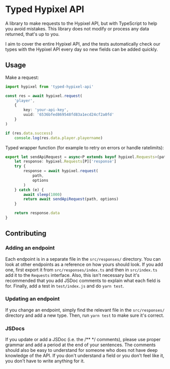 # Typed Hypixel API

A library to make requests to the Hypixel API, but with TypeScript to help you avoid mistakes. This library does not modify or process any data returned, that's up to you.

I aim to cover the entire Hypixel API, and the tests automatically check our types with the Hypixel API every day so new fields can be added quickly.

## Usage

Make a request:
```ts
import hypixel from 'typed-hypixel-api'

const res = await hypixel.request(
	'player',
	{
		key: 'your-api-key',
		uuid: '6536bfed869548fd83a1ecd24cf2a0fd'
	}
)

if (res.data.success)
	console.log(res.data.player.playername)
```

Typed wrapper function (for example to retry on errors or handle ratelimits):
```ts
export let sendApiRequest = async<P extends keyof hypixel.Requests>(path: P, options: hypixel.Requests[P]['options']): Promise<hypixel.Requests[P]['response']['data']> => {
	let response: hypixel.Requests[P]['response']
	try {
		response = await hypixel.request(
			path,
			options
		)
	} catch (e) {
		await sleep(1000)
		return await sendApiRequest(path, options)
	}

	return response.data
}
```

## Contributing

### Adding an endpoint

Each endpoint is in a separate file in the `src/responses/` directory. You can look at other endpoints as a reference on how yours should look. If you add one, first export it from `src/responses/index.ts` and then in `src/index.ts` add it to the `Requests` interface. Also, this isn't necessary but it's recommended that you add JSDoc comments to explain what each field is for. Finally, add a test in `test/index.js` and do `yarn test`.

### Updating an endpoint

If you change an endpoint, simply find the relevant file in the `src/responses/` directory and add a new type. Then, run `yarn test` to make sure it's correct.

### JSDocs

If you update or add a JSDoc (i.e. the /** */ comments), please use proper grammar and add a period at the end of your sentences. The comments should also be easy to understand for someone who does not have deep knowledge of the API. If you don't understand a field or you don't feel like it, you don't have to write anything for it.
